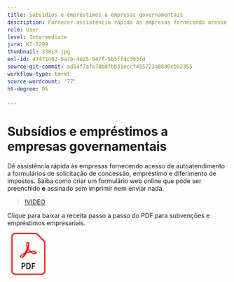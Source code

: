 ```yaml
---
title: Subsídios e empréstimos a empresas governamentais
description: Fornecer assistência rápida às empresas fornecendo acesso de autoatendimento a formulários de solicitação de concessão, empréstimo e diferimento de impostos
role: User
level: Intermediate
jira: KT-5299
thumbnail: 33810.jpg
exl-id: 47471402-6a7b-4e25-947f-5b5ffdc393fd
source-git-commit: ad54f7afa78b0fbb31eccf455723a8890cb92355
workflow-type: tm+mt
source-wordcount: '77'
ht-degree: 0%

---
```


# Subsídios e empréstimos a empresas governamentais

Dê assistência rápida às empresas fornecendo acesso de autoatendimento a formulários de solicitação de concessão, empréstimo e diferimento de impostos. Saiba como criar um formulário web online que pode ser preenchido **e** assinado sem imprimir nem enviar nada.

>[!VIDEO](https://video.tv.adobe.com/v/33810?quality=12&learn=on&hidetitle=true)

Clique para baixar a receita passo a passo do PDF para subvenções e empréstimos empresariais.

[![Baixar a Receita PDF](../assets/acrobat_PDF_96.png)](../assets/UseCaseRecipe-EN-CreatingWebForms.pdf)
